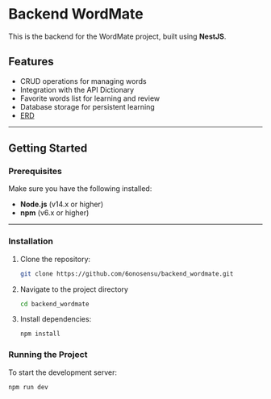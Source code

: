 # Backend WordMate

This is the backend for the WordMate project, built using **NestJS**.

## Features
- CRUD operations for managing words
- Integration with the API Dictionary
- Favorite words list for learning and review
- Database storage for persistent learning
- [ERD](https://lucid.app/lucidchart/6846e91e-0b9b-4efc-a43c-cb16090e2c99/edit?viewport_loc=-1423%2C-113%2C1796%2C1406%2C0_0&invitationId=inv_99a92884-528e-4544-aeef-71d0335c9ce9)

---

## Getting Started

### Prerequisites
Make sure you have the following installed:
- **Node.js** (v14.x or higher)
- **npm** (v6.x or higher)

---

### Installation
1. Clone the repository:
   ```bash
   git clone https://github.com/6onosensu/backend_wordmate.git
   ```
   
2. Navigate to the project directory
   ```bash
   cd backend_wordmate
   ```
   
3. Install dependencies:
   ```bash
   npm install
   ```

### Running the Project
To start the development server:
   ```bash
   npm run dev
   ```
   
